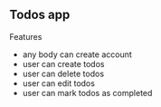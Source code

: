 ## Todos app 
Features 

* any body can create account 
* user can create todos 
* user can delete todos
* user can edit todos 
* user can mark todos as completed

